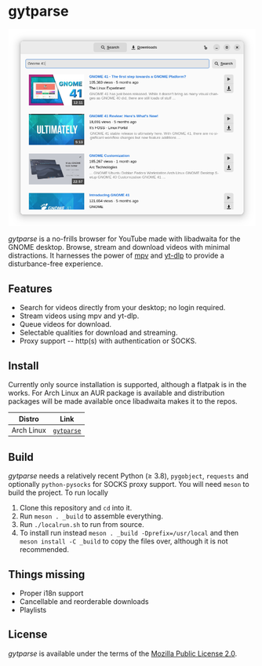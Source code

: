 # gytparse

![](data/screenshots/gytparse-01-main.png)

*gytparse* is a no-frills browser for YouTube made with libadwaita for the GNOME
desktop. Browse, stream and download videos with minimal distractions. It
harnesses the power of [mpv](https://mpv.io) and
[yt-dlp](https://github.com/yt-dlp/yt-dlp) to provide a disturbance-free
experience.


## Features

- Search for videos directly from your desktop; no login required.
- Stream videos using mpv and yt-dlp.
- Queue videos for download.
- Selectable qualities for download and streaming.
- Proxy support -- http(s) with authentication or SOCKS.

## Install

Currently only source installation is supported, although a flatpak is in
the works. For Arch Linux an AUR package is available and distribution
packages will be made available once libadwaita makes it to the repos.

|Distro| Link |
|:----:|:----:|
| Arch Linux | [`gytparse`](https://aur.archlinux.org/packages/gytparse) |

## Build

*gytparse* needs a relatively recent Python (≥ 3.8), `pygobject`, `requests`
and optionally `python-pysocks` for SOCKS proxy support. You will need `meson`
to build the project. To run locally

1. Clone this repository and `cd` into it.
2. Run `meson . _build` to assemble everything.
3. Run `./localrun.sh` to run from source.
4. To install run instead `meson . _build -Dprefix=/usr/local` and then
   `meson install -C _build` to copy the files over, although it is not
   recommended.

## Things missing

- Proper i18n support
- Cancellable and reorderable downloads
- Playlists

## License

*gytparse* is available under the terms of the
[Mozilla Public License 2.0](https://www.mozilla.org/en-US/MPL/2.0/).
